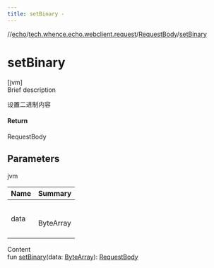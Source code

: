 ```yaml
---
title: setBinary -
---
```

//[echo](../../index.md)/[tech.whence.echo.webclient.request](../index.md)/[RequestBody](index.md)/[setBinary](set-binary.md)



# setBinary  
[jvm]  
Brief description  


设置二进制内容



#### Return  


RequestBody



## Parameters  
  
jvm  
  
|  Name|  Summary| 
|---|---|
| data| <br><br>ByteArray<br><br>
  
  
Content  
fun [setBinary](set-binary.md)(data: [ByteArray](https://kotlinlang.org/api/latest/jvm/stdlib/kotlin/-byte-array/index.html)): [RequestBody](index.md)  



